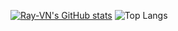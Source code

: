 [![Ray-VN's GitHub stats](https://github-readme-stats.vercel.app/api?username=Ray-VN&show_icons=true&theme=tokyonight)](https://github.com/anuraghazra/github-readme-stats)
![Top Langs](https://github-readme-stats.vercel.app/api/top-langs/?username=Ray-VN&layout=compact)
